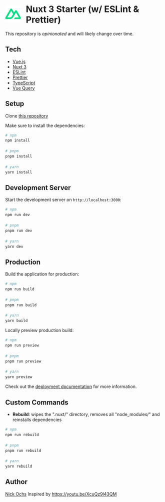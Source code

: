 # <div style="display: flex; align-items: center;"><img src="./public/icon-green.png" height="50px" style="margin-right: 1rem; padding-bottom: 5px;" />Nuxt 3 Starter (w/ ESLint & Prettier)</div>

This repository is _opinionated_ and will likely change over time.

## Tech

- [Vue.js](https://vuejs.org/)
- [Nuxt 3](https://nuxt.com/docs/getting-started/introduction)
- [ESLint](https://eslint.org/)
- [Prettier](https://prettier.io/)
- [TypeScript](https://www.typescriptlang.org/)
- [Vue Query](https://tanstack.com/query/v4/docs/vue/overview)

## Setup

Clone [this repository](https://github.com/n-ochs/nuxt3-starter)

Make sure to install the dependencies:

```bash
# npm
npm install

# pnpm
pnpm install

# yarn
yarn install
```

## Development Server

Start the development server on `http://localhost:3000`:

```bash
# npm
npm run dev

# pnpm
pnpm run dev

# yarn
yarn dev
```

## Production

Build the application for production:

```bash
# npm
npm run build

# pnpm
pnpm run build

# yarn
yarn build
```

Locally preview production build:

```bash
# npm
npm run preview

# pnpm
pnpm run preview

# yarn
yarn preview
```

Check out the [deployment documentation](https://nuxt.com/docs/getting-started/deployment) for more information.

## Custom Commands

- **Rebuild**: wipes the ".nuxt/" directory, removes all "node_modules/" and reinstalls dependencies

```bash
# npm
npm run rebuild

# pnpm
pnpm run rebuild

# yarn
yarn rebuild
```

## Author

[Nick Ochs](https://github.com/n-ochs)
Inspired by https://youtu.be/XcuQz9l43QM
